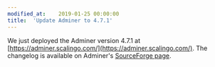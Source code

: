 ```yaml
---
modified_at:	2019-01-25 00:00:00
title:	'Update Adminer to 4.7.1'
---
```


We just deployed the Adminer version 4.7.1 at
[https://adminer.scalingo.com/](https://adminer.scalingo.com/). The changelog is available on
Adminer's [SourceForge page](https://sourceforge.net/p/adminer/news/2019/01/adminer-471-released/).
